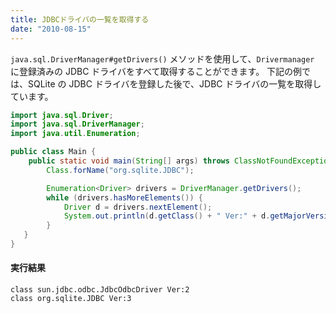 ```yaml
---
title: JDBCドライバの一覧を取得する
date: "2010-08-15"
---
```


```java.sql.DriverManager#getDrivers()``` メソッドを使用して、```Drivermanager``` に登録済みの JDBC ドライバをすべて取得することができます。
下記の例では、SQLite の JDBC ドライバを登録した後で、JDBC ドライバの一覧を取得しています。

```java
import java.sql.Driver;
import java.sql.DriverManager;
import java.util.Enumeration;

public class Main {
    public static void main(String[] args) throws ClassNotFoundException {
        Class.forName("org.sqlite.JDBC");

        Enumeration<Driver> drivers = DriverManager.getDrivers();
        while (drivers.hasMoreElements()) {
            Driver d = drivers.nextElement();
            System.out.println(d.getClass() + " Ver:" + d.getMajorVersion());
        }
   }
}
```

#### 実行結果
```
class sun.jdbc.odbc.JdbcOdbcDriver Ver:2
class org.sqlite.JDBC Ver:3
```
